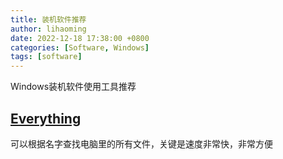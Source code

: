```yaml
---
title: 装机软件推荐
author: lihaoming
date: 2022-12-18 17:38:00 +0800
categories: [Software, Windows]
tags: [software]
---
```


Windows装机软件使用工具推荐

## [Everything](https://www.voidtools.com/zh-cn/)

可以根据名字查找电脑里的所有文件，关键是速度非常快，非常方便